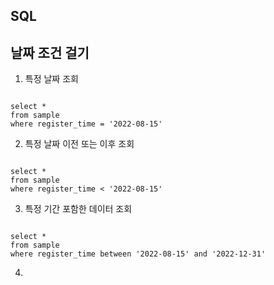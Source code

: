 ## SQL

## 날짜 조건 걸기

1. 특정 날짜 조회

```mysql

select *
from sample
where register_time = '2022-08-15'

```

2. 특정 날짜 이전 또는 이후 조회

```mysql

select * 
from sample
where register_time < '2022-08-15'

```

3. 특정 기간 포함한 데이터 조회

```mysql

select * 
from sample
where register_time between '2022-08-15' and '2022-12-31'

```
4. 